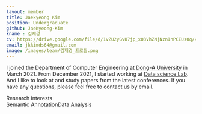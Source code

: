 ```yaml
---
layout: member
title: Jaekyeong Kim
position: Undergraduate
github: JaeKyeong-Kim
kname : 김재경
cv: https://drive.google.com/file/d/1vZU2yGvU7jp_xO3VhZNjNznInPCEUs0q/view?usp=drive_link, Jaekyeong Kim CV
email: jkkimds64@gmail.com
image: /images/team/김재경_프로필.png
---
```



I joined the Department of Computer Engineering at [Dong-A University](https://english.donga.ac.kr/sites/english/index.do) in March 2021. From December 2021, I started working at [Data science Lab](https://www.datasciencelabs.org/). And I like to look at and study papers from the latest conferences. If you have any questions, please feel free to contact us by email.


<div class="head">Research interests</div>
<span class="badge badge-info">Semantic Annotation</span><span class="badge badge-danger">Data Analysis</span>
